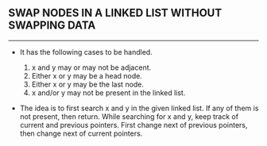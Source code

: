 ## SWAP NODES IN A LINKED LIST WITHOUT SWAPPING DATA
___

- It has the following cases to be handled. 
    1. x and y may or may not be adjacent. 
    2. Either x or y may be a head node. 
    3. Either x or y may be the last node. 
    4. x and/or y may not be present in the linked list.

- The idea is to first search x and y in the given linked list. If any of them is not present, then return. While searching for x and y, keep track of current and previous pointers. First change next of previous pointers, then change next of current pointers. 